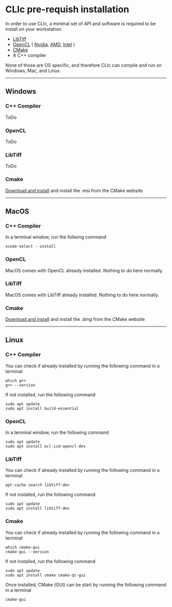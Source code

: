 # CLIc pre-requish installation

In order to use CLIc, a minimal set of API and software is required to be install on your workstation.  
- [LibTiff](http://www.simplesystems.org/libtiff/)
- [OpenCL](https://www.khronos.org/opencl/) 
(
    [Nvidia](https://developer.nvidia.com/cuda-downloads), 
    [AMD](https://github.com/GPUOpen-LibrariesAndSDKs/OCL-SDK/releases), 
    [Intel](https://software.intel.com/content/www/us/en/develop/tools/opencl-sdk.html)
)
- [CMake](https://cmake.org/)
- A C++ compiler

None of those are OS specific, and therefore CLIc can compile and run on Windows, Mac, and Linux.

---

## Windows

### C++ Compiler
ToDo

### OpenCL
ToDo

### LibTiff
ToDo

### Cmake
[Download and install](https://github.com/Kitware/CMake/releases/download/v3.19.0/cmake-3.19.0-win64-x64.msi) and install the .msi from the CMake website

---
## MacOS

### C++ Compiler
In a terminal window, run the follwing command
```
xcode-select --install
```

### OpenCL
MacOS comes with OpenCL already installed. Nothing to do here normally.

### LibTiff
MacOS comes with LibTiff already installed. Nothing to do here normally.

### Cmake
[Download and install](https://github.com/Kitware/CMake/releases/download/v3.19.0/cmake-3.19.0-Darwin-x86_64.dmg) and install the .dmg from the CMake website

---
## Linux

### C++ Compiler
You can check if already installed by running the following command in a terminal
```
which g++
g++ --version
```
If not installed, run the following command
```
sudo apt update
sudo apt install build-essential
```

### OpenCL
In a terminal window, run the following command
```
sudo apt update
sudo apt install ocl-icd-opencl-dev 
```

### LibTiff
You can check if already installed by running the following command in a terminal
```
apt-cache search libtiff-dev
```
If not installed, run the following command
```
sudo apt update
sudo apt install libtiff-dev 
```

### Cmake
You can check if already installed by running the following command in a terminal
```
which cmake-gui
cmake-gui --version
```
If not installed, run the following command
```
sudo apt update
sudo apt install cmake cmake-qt-gui 
```
Once installed, CMake (GUI) can be start by running the following command in a terminal
```
cmake-gui 
```







